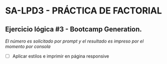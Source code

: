 # SA-LPD3 - PRÁCTICA DE FACTORIAL
## Ejercicio lógica #3 - Bootcamp Generation. 

*El número es solicitado por prompt y el resultado es impreso por el momento por consola*

- [ ] Aplicar estilos e imprimir en página responsive